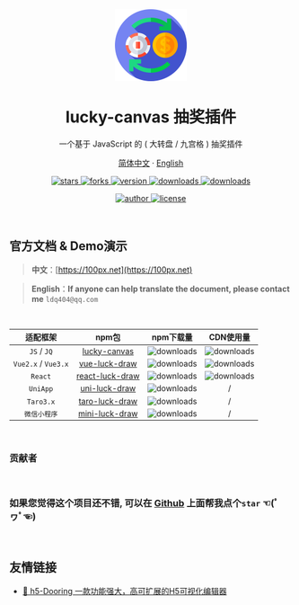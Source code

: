 
<div align="center">
  <img src="https://raw.githubusercontent.com/LuckDraw/lucky-canvas/master/logo.png" width="128" alt="logo" />
  <h1>lucky-canvas 抽奖插件</h1>
  <p>一个基于 JavaScript 的 ( 大转盘 / 九宫格 ) 抽奖插件</p>
  <p class="hidden">
    <a href="https://github.com/luckdraw/lucky-canvas#readme">简体中文</a>
    ·
    <a href="https://github.com/luckdraw/lucky-canvas/tree/master/en">English</a>
  </p>
  <p>
    <a href="https://github.com/LuckDraw/lucky-canvas/stargazers" target="_black">
      <img src="https://img.shields.io/github/stars/luckdraw/lucky-canvas?color=%23ffca28&logo=github&style=flat-square" alt="stars" />
    </a>
    <a href="https://github.com/luckdraw/lucky-canvas/network/members" target="_black">
      <img src="https://img.shields.io/github/forks/luckdraw/lucky-canvas?color=%23ffca28&logo=github&style=flat-square" alt="forks" />
    </a>
    <a href="https://www.npmjs.com/package/lucky-canvas" target="_black">
      <img src="https://img.shields.io/npm/v/lucky-canvas?color=%23ffca28&logo=npm&style=flat-square" alt="version" />
    </a>
    <a href="https://www.npmjs.com/package/lucky-canvas" target="_black">
      <img src="https://img.shields.io/npm/dm/lucky-canvas?color=%23ffca28&logo=npm&style=flat-square" alt="downloads" />
    </a>
    <a href="https://www.jsdelivr.com/package/npm/lucky-canvas" target="_black">
      <img src="https://data.jsdelivr.com/v1/package/npm/lucky-canvas/badge" alt="downloads" />
    </a>
  </p>
  <p>
    <a href="https://github.com/buuing" target="_black">
      <img src="https://img.shields.io/badge/Author-%20buuing%20-7289da.svg?&logo=github&style=flat-square" alt="author" />
    </a>
    <a href="https://github.com/luckdraw/lucky-canvas/blob/master/LICENSE" target="_black">
      <img src="https://img.shields.io/github/license/luckdraw/lucky-canvas?color=%232dce89&logo=github&style=flat-square" alt="license" />
    </a>
  </p>
</div>

<br />

## 官方文档 & Demo演示

> **中文**：[https://100px.net](https://100px.net)

> **English**：**If anyone can help translate the document, please contact me** `ldq404@qq.com`

<br />

|适配框架|npm包|npm下载量|CDN使用量|
| :-: | :-: | :-: | :-: |
|`JS` / `JQ`|[lucky-canvas](https://100px.net/usage/js.html)|<img src="https://img.shields.io/npm/dm/lucky-canvas?color=%23ffca28&logo=npm&style=flat-square" alt="downloads" />|<img src="https://data.jsdelivr.com/v1/package/npm/lucky-canvas/badge" alt="downloads" />|
|`Vue2.x` / `Vue3.x`|[vue-luck-draw](https://100px.net/usage/vue.html)|<img src="https://img.shields.io/npm/dm/vue-luck-draw?color=%23ffca28&logo=npm&style=flat-square" alt="downloads" />|<img src="https://data.jsdelivr.com/v1/package/npm/vue-luck-draw/badge" alt="downloads" />|
|`React`|[react-luck-draw](https://100px.net/usage/react.html)|<img src="https://img.shields.io/npm/dm/react-luck-draw?color=%23ffca28&logo=npm&style=flat-square" alt="downloads" />|<img src="https://data.jsdelivr.com/v1/package/npm/react-luck-draw/badge" alt="downloads" />|
|`UniApp`|[uni-luck-draw](https://100px.net/usage/uni.html)|<img src="https://img.shields.io/npm/dm/uni-luck-draw?color=%23ffca28&logo=npm&style=flat-square" alt="downloads" />|/|
|`Taro3.x`|[taro-luck-draw](https://100px.net/usage/taro.html)|<img src="https://img.shields.io/npm/dm/taro-luck-draw?color=%23ffca28&logo=npm&style=flat-square" alt="downloads" />|/|
|`微信小程序`|[mini-luck-draw](https://100px.net/usage/wx.html)|<img src="https://img.shields.io/npm/dm/mini-luck-draw?color=%23ffca28&logo=npm&style=flat-square" alt="downloads" />|/|

<br />

### 贡献者

<br />

### **如果您觉得这个项目还不错, 可以在 [Github](https://github.com/LuckDraw/lucky-canvas) 上面帮我点个`star` ☜(ﾟヮﾟ☜)**

<br />

## 友情链接

- [🎁 h5-Dooring 一款功能强大，高可扩展的H5可视化编辑器](https://github.com/MrXujiang/h5-Dooring)


<!-- lerna过滤器配置 -->
<!-- https://github.com/lerna/lerna/tree/main/core/filter-options#readme -->
